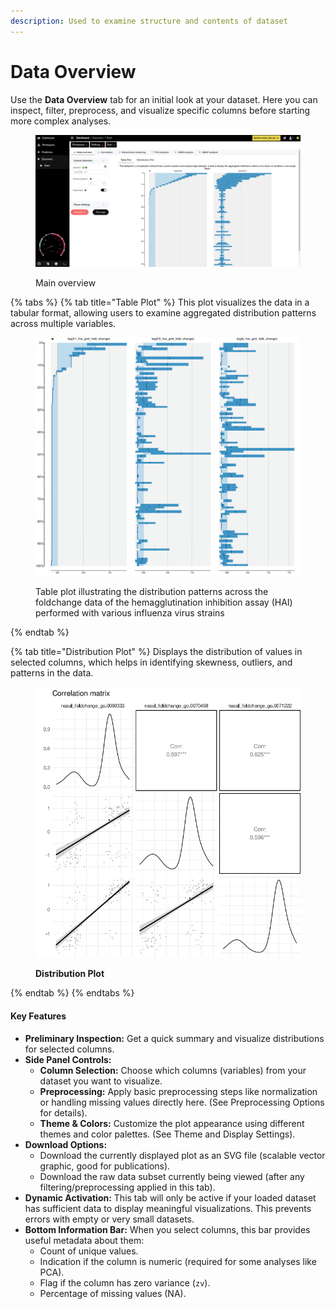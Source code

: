 ```yaml
---
description: Used to examine structure and contents of dataset
---
```


# Data Overview

Use the **Data Overview** tab for an initial look at your dataset. Here you can inspect, filter, preprocess, and visualize specific columns before starting more complex analyses.

<figure><img src="../../.gitbook/assets/discovery-data-overview-tabls-plot.png" alt=""><figcaption><p>Main overview</p></figcaption></figure>

{% tabs %}
{% tab title="Table Plot" %}
This plot visualizes the data in a tabular format, allowing users to examine aggregated distribution patterns across multiple variables.

<figure><img src="../../.gitbook/assets/image (1).png" alt=""><figcaption><p>Table plot illustrating the distribution patterns across the foldchange data of the hemagglutination inhibition assay (HAI) performed with various influenza virus strains </p></figcaption></figure>
{% endtab %}

{% tab title="Distribution Plot" %}
Displays the distribution of values in selected columns, which helps in identifying skewness, outliers, and patterns in the data.

<figure><img src="../../.gitbook/assets/DataOverview_Distribution_plot.png" alt=""><figcaption><p><strong>Distribution Plot</strong></p></figcaption></figure>
{% endtab %}
{% endtabs %}

#### Key Features

* **Preliminary Inspection:** Get a quick summary and visualize distributions for selected columns.
* **Side Panel Controls:**
  * **Column Selection:** Choose which columns (variables) from your dataset you want to visualize.
  * **Preprocessing:** Apply basic preprocessing steps like normalization or handling missing values directly here. (See Preprocessing Options for details).
  * **Theme & Colors:** Customize the plot appearance using different themes and color palettes. (See Theme and Display Settings).
* **Download Options:**
  * Download the currently displayed plot as an SVG file (scalable vector graphic, good for publications).
  * Download the raw data subset currently being viewed (after any filtering/preprocessing applied in this tab).
* **Dynamic Activation:** This tab will only be active if your loaded dataset has sufficient data to display meaningful visualizations. This prevents errors with empty or very small datasets.
* **Bottom Information Bar:** When you select columns, this bar provides useful metadata about them:
  * Count of unique values.
  * Indication if the column is numeric (required for some analyses like PCA).
  * Flag if the column has zero variance (`zv`).
  * Percentage of missing values (NA).
